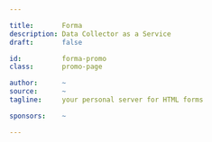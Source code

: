 ```yaml
---

title:       Forma
description: Data Collector as a Service
draft:       false

id:          forma-promo
class:       promo-page

author:      ~
source:      ~
tagline:     your personal server for HTML forms

sponsors:    ~

---
```

